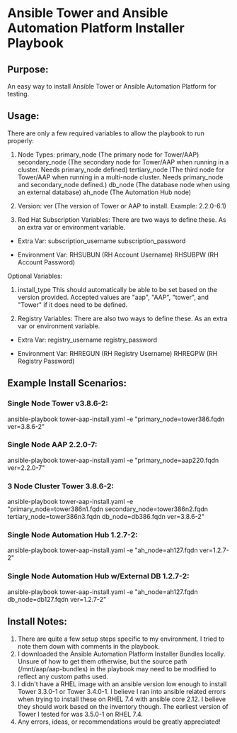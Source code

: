 # Ansible Tower and Ansible Automation Platform Installer Playbook

## Purpose:

An easy way to install Ansible Tower or Ansible Automation Platform for testing.

## Usage:

There are only a few required variables to allow the playbook to run properly:

1. Node Types:
primary_node (The primary node for Tower/AAP)
secondary_node (The secondary node for Tower/AAP when running in a cluster. Needs primary_node defined)
tertiary_node (The third node for Tower/AAP when running in a multi-node cluster. Needs primary_node and secondary_node defined.)
db_node (The database node when using an external database)
ah_node (The Automation Hub node)

2. Version:
ver (The version of Tower or AAP to install. Example: 2.2.0-6.1)

3. Red Hat Subscription Variables:
There are two ways to define these. As an extra var or environment variable.

- Extra Var:
subscription_username
subscription_password

- Environment Var:
RHSUBUN (RH Account Username)
RHSUBPW (RH Account Password)


Optional Variables:

1. install_type
This should automatically be able to be set based on the version provided. Accepted values are "aap", "AAP", "tower", and "Tower" if it does need to be defined.

2. Registry Variables:
There are also two ways to define these. As an extra var or environment variable.

- Extra Var:
registry_username
registry_password

- Environment Var:
RHREGUN (RH Registry Username)
RHREGPW (RH Registry Password)

## Example Install Scenarios:

### Single Node Tower v3.8.6-2:
ansible-playbook tower-aap-install.yaml -e "primary_node=tower386.fqdn ver=3.8.6-2"

### Single Node AAP 2.2.0-7:
ansible-playbook tower-aap-install.yaml -e "primary_node=aap220.fqdn ver=2.2.0-7"

### 3 Node Cluster Tower 3.8.6-2:
ansible-playbook tower-aap-install.yaml -e "primary_node=tower386n1.fqdn secondary_node=tower386n2.fqdn tertiary_node=tower386n3.fqdn db_node=db386.fqdn ver=3.8.6-2"

### Single Node Automation Hub 1.2.7-2:
ansible-playbook tower-aap-install.yaml -e "ah_node=ah127.fqdn ver=1.2.7-2"

### Single Node Automation Hub w/External DB 1.2.7-2:
ansible-playbook tower-aap-install.yaml -e "ah_node=ah127.fqdn db_node=db127.fqdn ver=1.2.7-2"

## Install Notes:

1. There are quite a few setup steps specific to my environment. I tried to note them down with comments in the playbook.
2. I downloaded the Ansible Automation Platform Installer Bundles locally. Unsure of how to get them otherwise, but the source path (/mnt/aap/aap-bundles) in the playbook may need to be modified to reflect any custom paths used.
3. I didn't have a RHEL image with an ansible version low enough to install Tower 3.3.0-1 or Tower 3.4.0-1. I believe I ran into ansible related errors when trying to install these on RHEL 7.4 with ansible core 2.12. I believe they should work based on the inventory though. The earliest version of Tower I tested for was 3.5.0-1 on RHEL 7.4.
4. Any errors, ideas, or recommendations would be greatly appreciated!
